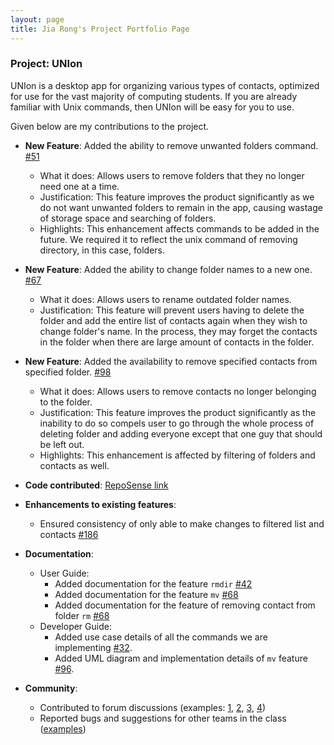 ```yaml
---
layout: page
title: Jia Rong's Project Portfolio Page
---
```


### Project: UNIon

UNIon is a desktop app for organizing various types of contacts, optimized for use for the vast majority of computing students. If you are already familiar with Unix commands, then UNIon will be easy for you to use.

Given below are my contributions to the project.

* **New Feature**: Added the ability to remove unwanted folders command. [\#51](https://github.com/AY2122S1-CS2103-T16-1/tp/pull/51)
  * What it does: Allows users to remove folders that they no longer need one at a time.
  * Justification: This feature improves the product significantly as we do not want unwanted folders to remain in the app, causing wastage of storage space and searching of folders.
  * Highlights: This enhancement affects commands to be added in the future. We required it to reflect the unix command of removing directory, in this case, folders. 
  
* **New Feature**: Added the ability to change folder names to a new one. [\#67](https://github.com/AY2122S1-CS2103-T16-1/tp/pull/67)
  * What it does: Allows users to rename outdated folder names.
  * Justification: This feature will prevent users having to delete the folder and add the entire list of contacts again when they wish to change folder's name. In the process, they may forget the contacts in the folder when there are large amount of contacts in the folder.

* **New Feature**: Added the availability to remove specified contacts from specified folder. [\#98](https://github.com/AY2122S1-CS2103-T16-1/tp/pull/98)
  * What it does: Allows users to remove contacts no longer belonging to the folder.
  * Justification: This feature improves the product significantly as the inability to do so compels user to go through the whole process of deleting folder and adding everyone except that one guy that should be left out. 
  * Highlights: This enhancement is affected by filtering of folders and contacts as well.
  
* **Code contributed**: [RepoSense link](https://nus-cs2103-ay2122s1.github.io/tp-dashboard/?search=jiarong15)

* **Enhancements to existing features**:
  * Ensured consistency of only able to make changes to filtered list and contacts [\#186](https://github.com/AY2122S1-CS2103-T16-1/tp/pull/186)

* **Documentation**:
  * User Guide:
    * Added documentation for the feature `rmdir` [\#42](https://github.com/AY2122S1-CS2103-T16-1/tp/pull/42)
    * Added documentation for the feature `mv` [\#68](https://github.com/AY2122S1-CS2103-T16-1/tp/pull/68)
    * Added documentation for the feature of removing contact from folder `rm` [\#68](https://github.com/AY2122S1-CS2103-T16-1/tp/pull/110)
  * Developer Guide:
    * Added use case details of all the commands we are implementing [\#32](https://github.com/AY2122S1-CS2103-T16-1/tp/pull/32).
    * Added UML diagram and implementation details of `mv` feature [\#96](https://github.com/AY2122S1-CS2103-T16-1/tp/pull/96).

* **Community**:
  * Contributed to forum discussions (examples: [1](https://github.com/nus-cs2103-AY2122S1/forum/issues/8), [2](https://github.com/nus-cs2103-AY2122S1/forum/issues/47), [3](https://github.com/nus-cs2103-AY2122S1/forum/issues/122), [4](https://github.com/nus-cs2103-AY2122S1/forum/issues/173))
  * Reported bugs and suggestions for other teams in the class ([examples](https://github.com/jiarong15/ped/issues))


